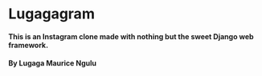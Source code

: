 # Lugagagram

#### This is an Instagram clone made with nothing but the sweet Django web framework.

#### By **Lugaga Maurice Ngulu**